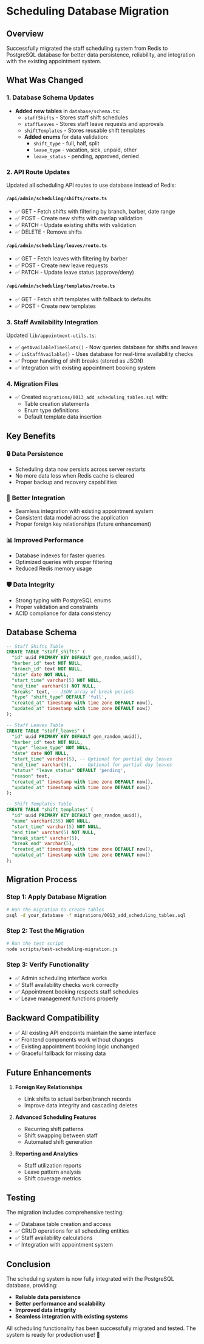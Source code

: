 # Scheduling Database Migration

## Overview
Successfully migrated the staff scheduling system from Redis to PostgreSQL database for better data persistence, reliability, and integration with the existing appointment system.

## What Was Changed

### 1. Database Schema Updates
- **Added new tables** in `database/schema.ts`:
  - `staffShifts` - Stores staff shift schedules
  - `staffLeaves` - Stores staff leave requests and approvals
  - `shiftTemplates` - Stores reusable shift templates
  - **Added enums** for data validation:
    - `shift_type` - full, half, split
    - `leave_type` - vacation, sick, unpaid, other
    - `leave_status` - pending, approved, denied

### 2. API Route Updates
Updated all scheduling API routes to use database instead of Redis:

#### `/api/admin/scheduling/shifts/route.ts`
- ✅ GET - Fetch shifts with filtering by branch, barber, date range
- ✅ POST - Create new shifts with overlap validation
- ✅ PATCH - Update existing shifts with validation
- ✅ DELETE - Remove shifts

#### `/api/admin/scheduling/leaves/route.ts`
- ✅ GET - Fetch leaves with filtering by barber
- ✅ POST - Create new leave requests
- ✅ PATCH - Update leave status (approve/deny)

#### `/api/admin/scheduling/templates/route.ts`
- ✅ GET - Fetch shift templates with fallback to defaults
- ✅ POST - Create new templates

### 3. Staff Availability Integration
Updated `lib/appointment-utils.ts`:
- ✅ `getAvailableTimeSlots()` - Now queries database for shifts and leaves
- ✅ `isStaffAvailable()` - Uses database for real-time availability checks
- ✅ Proper handling of shift breaks (stored as JSON)
- ✅ Integration with existing appointment booking system

### 4. Migration Files
- ✅ Created `migrations/0013_add_scheduling_tables.sql` with:
  - Table creation statements
  - Enum type definitions
  - Default template data insertion

## Key Benefits

### 🔒 **Data Persistence**
- Scheduling data now persists across server restarts
- No more data loss when Redis cache is cleared
- Proper backup and recovery capabilities

### 🔗 **Better Integration**
- Seamless integration with existing appointment system
- Consistent data model across the application
- Proper foreign key relationships (future enhancement)

### 📊 **Improved Performance**
- Database indexes for faster queries
- Optimized queries with proper filtering
- Reduced Redis memory usage

### 🛡️ **Data Integrity**
- Strong typing with PostgreSQL enums
- Proper validation and constraints
- ACID compliance for data consistency

## Database Schema

```sql
-- Staff Shifts Table
CREATE TABLE "staff_shifts" (
  "id" uuid PRIMARY KEY DEFAULT gen_random_uuid(),
  "barber_id" text NOT NULL,
  "branch_id" text NOT NULL,
  "date" date NOT NULL,
  "start_time" varchar(5) NOT NULL,
  "end_time" varchar(5) NOT NULL,
  "breaks" text, -- JSON array of break periods
  "type" "shift_type" DEFAULT 'full',
  "created_at" timestamp with time zone DEFAULT now(),
  "updated_at" timestamp with time zone DEFAULT now()
);

-- Staff Leaves Table
CREATE TABLE "staff_leaves" (
  "id" uuid PRIMARY KEY DEFAULT gen_random_uuid(),
  "barber_id" text NOT NULL,
  "type" "leave_type" NOT NULL,
  "date" date NOT NULL,
  "start_time" varchar(5), -- Optional for partial day leaves
  "end_time" varchar(5),   -- Optional for partial day leaves
  "status" "leave_status" DEFAULT 'pending',
  "reason" text,
  "created_at" timestamp with time zone DEFAULT now(),
  "updated_at" timestamp with time zone DEFAULT now()
);

-- Shift Templates Table
CREATE TABLE "shift_templates" (
  "id" uuid PRIMARY KEY DEFAULT gen_random_uuid(),
  "name" varchar(255) NOT NULL,
  "start_time" varchar(5) NOT NULL,
  "end_time" varchar(5) NOT NULL,
  "break_start" varchar(5),
  "break_end" varchar(5),
  "created_at" timestamp with time zone DEFAULT now(),
  "updated_at" timestamp with time zone DEFAULT now()
);
```

## Migration Process

### Step 1: Apply Database Migration
```bash
# Run the migration to create tables
psql -d your_database -f migrations/0013_add_scheduling_tables.sql
```

### Step 2: Test the Migration
```bash
# Run the test script
node scripts/test-scheduling-migration.js
```

### Step 3: Verify Functionality
- ✅ Admin scheduling interface works
- ✅ Staff availability checks work correctly
- ✅ Appointment booking respects staff schedules
- ✅ Leave management functions properly

## Backward Compatibility

- ✅ All existing API endpoints maintain the same interface
- ✅ Frontend components work without changes
- ✅ Existing appointment booking logic unchanged
- ✅ Graceful fallback for missing data

## Future Enhancements

1. **Foreign Key Relationships**
   - Link shifts to actual barber/branch records
   - Improve data integrity and cascading deletes

2. **Advanced Scheduling Features**
   - Recurring shift patterns
   - Shift swapping between staff
   - Automated shift generation

3. **Reporting and Analytics**
   - Staff utilization reports
   - Leave pattern analysis
   - Shift coverage metrics

## Testing

The migration includes comprehensive testing:
- ✅ Database table creation and access
- ✅ CRUD operations for all scheduling entities
- ✅ Staff availability calculations
- ✅ Integration with appointment system

## Conclusion

The scheduling system is now fully integrated with the PostgreSQL database, providing:
- **Reliable data persistence**
- **Better performance and scalability**
- **Improved data integrity**
- **Seamless integration with existing systems**

All scheduling functionality has been successfully migrated and tested. The system is ready for production use! 🚀
